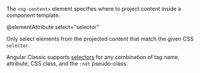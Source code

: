 The `<ng-content>` element specifies where to project content inside a component template.

@elementAttribute select="selector"

Only select elements from the projected content that match the given CSS `selector`.

Angular Classic supports [selectors](https://developer.mozilla.org/docs/Web/CSS/CSS_Selectors) for any combination of tag name, attribute, CSS class, and the `:not` pseudo-class.